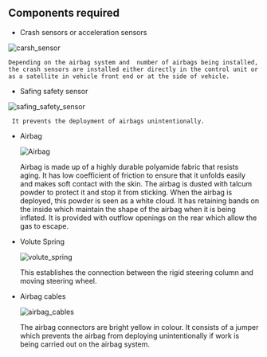 ## Components required
 * Crash sensors or acceleration sensors

![carsh_sensor](https://user-images.githubusercontent.com/98873064/155696487-200dd544-2583-4185-9f83-747cab6bf2fe.jpg)




    Depending on the airbag system and  number of airbags being installed, the crash sensors are installed either directly in the control unit or as a satellite in vehicle front end or at the side of vehicle.


 * Safing safety sensor




  ![safing_safety_sensor](https://user-images.githubusercontent.com/98873064/155696801-604dd891-15e6-4864-b33e-36fd86d0630b.jpg)
  
  
  
     It prevents the deployment of airbags unintentionally.


 * Airbag





     ![Airbag](https://user-images.githubusercontent.com/98873064/155697000-5b94b16b-dc03-4357-a4c6-7049de281443.jpg)

     Airbag is made up of a highly durable polyamide fabric that resists aging.
     It has  low coefficient of friction to ensure that it unfolds easily and makes soft contact with the skin. 
     The airbag is dusted with talcum powder to protect it and stop it from sticking. 
     When the airbag is deployed, this powder is seen as a white cloud. 
     It has retaining bands on the inside which maintain the shape of the airbag when it is being inflated.
     It is provided with outflow openings on the rear which allow the gas to escape.
    

 * Volute Spring



    ![volute_spring](https://user-images.githubusercontent.com/98873064/155697122-fac71c3d-306d-4b2d-a766-79cdcd648a9a.jpg)

    This establishes the connection between the rigid steering column and  moving steering wheel. 

 * Airbag cables




    ![airbag_cables](https://user-images.githubusercontent.com/98873064/155697244-0072ba3d-d21a-4518-9cb3-7692c07a5d78.jpg)

    The airbag connectors are bright yellow in colour.
    It consists of a  jumper which prevents the airbag from deploying  unintentionally if work is being carried out on the airbag system. 
